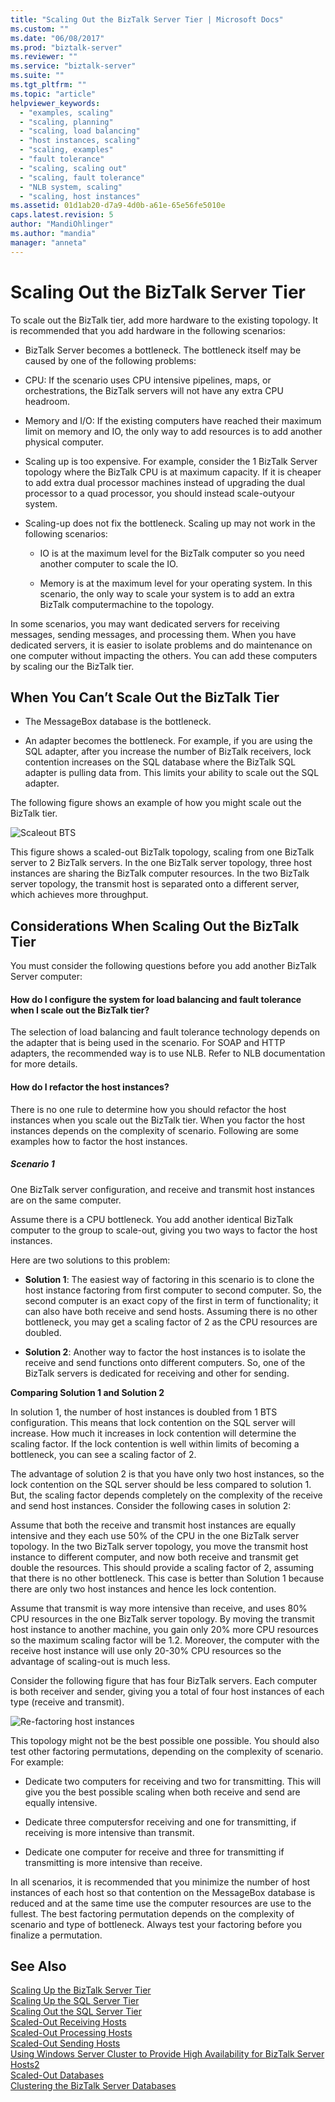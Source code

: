 ```yaml
---
title: "Scaling Out the BizTalk Server Tier | Microsoft Docs"
ms.custom: ""
ms.date: "06/08/2017"
ms.prod: "biztalk-server"
ms.reviewer: ""
ms.service: "biztalk-server"
ms.suite: ""
ms.tgt_pltfrm: ""
ms.topic: "article"
helpviewer_keywords: 
  - "examples, scaling"
  - "scaling, planning"
  - "scaling, load balancing"
  - "host instances, scaling"
  - "scaling, examples"
  - "fault tolerance"
  - "scaling, scaling out"
  - "scaling, fault tolerance"
  - "NLB system, scaling"
  - "scaling, host instances"
ms.assetid: 01d1ab20-d7a9-4d0b-a61e-65e56fe5010e
caps.latest.revision: 5
author: "MandiOhlinger"
ms.author: "mandia"
manager: "anneta"
---
```

# Scaling Out the BizTalk Server Tier
To scale out the BizTalk tier, add more hardware to the existing topology. It is recommended that you add hardware in the following scenarios:  
  
-   BizTalk Server becomes a bottleneck. The bottleneck itself may be caused by one of the following problems:  
  
-   CPU: If the scenario uses CPU intensive pipelines, maps, or orchestrations, the BizTalk servers will not have any extra CPU headroom.  
  
-   Memory and I/O: If the existing computers have reached their maximum limit on memory and IO, the only way to add resources is to add another physical computer.  
  
-   Scaling up is too expensive. For example, consider the 1 BizTalk Server topology where the BizTalk CPU is at maximum capacity. If it is cheaper to add extra dual processor machines instead of upgrading the dual processor to a quad processor, you should instead scale-outyour system.  
  
-   Scaling-up does not fix the bottleneck. Scaling up may not work in the following scenarios:  
  
    -   IO is at the maximum level for the BizTalk computer so you need another computer to scale the IO.  
  
    -   Memory is at the maximum level for your operating system. In this scenario, the only way to scale your system is to add an extra BizTalk computermachine to the topology.  
  
 In some scenarios, you may want dedicated servers for receiving messages, sending messages, and processing them. When you have dedicated servers, it is easier to isolate problems and do maintenance on one computer without impacting the others. You can add these computers by scaling our the BizTalk tier.  
  
## When You Can’t Scale Out the BizTalk Tier  
  
-   The MessageBox database is the bottleneck.  
  
-   An adapter becomes the bottleneck. For example, if you are using the SQL adapter, after you increase the number of BizTalk receivers, lock contention increases on the SQL database where the BizTalk SQL adapter is pulling data from. This limits your ability to scale out the SQL adapter.  
  
 The following figure shows an example of how you might scale out the BizTalk tier.  
  
 ![Scaleout BTS](../core/media/scaleoutbts.gif "ScaleOutBTS")  
  
 This figure shows a scaled-out BizTalk topology, scaling from one BizTalk server to 2 BizTalk servers. In the one BizTalk server topology, three host instances are sharing the BizTalk computer resources. In the two BizTalk server topology, the transmit host is separated onto a different server, which achieves more throughput.  
  
## Considerations When Scaling Out the BizTalk Tier  
 You must consider the following questions before you add another BizTalk Server computer:  
  
#### How do I configure the system for load balancing and fault tolerance when I scale out the BizTalk tier?  
 The selection of load balancing and fault tolerance technology depends on the adapter that is being used in the scenario. For SOAP and HTTP adapters, the recommended way is to use NLB. Refer to NLB documentation for more details.  
  
#### How do I refactor the host instances?  
 There is no one rule to determine how you should refactor the host instances when you scale out the BizTalk tier. When you factor the host instances depends on the complexity of scenario. Following are some examples how to factor the host instances.  
  
##### Scenario 1  
 One BizTalk server configuration, and receive and transmit host instances are on the same computer.  
  
 Assume there is a CPU bottleneck. You add another identical BizTalk computer to the group to scale-out, giving you two ways to factor the host instances.  
  
 Here are two solutions to this problem:  
  
-   **Solution 1**: The easiest way of factoring in this scenario is to clone the host instance factoring from first computer to second computer. So, the second computer is an exact copy of the first in term of functionality; it can also have both receive and send hosts. Assuming there is no other bottleneck, you may get a scaling factor of 2 as the CPU resources are doubled.  
  
-   **Solution 2**: Another way to factor the host instances is to isolate the receive and send functions onto different computers. So, one of the BizTalk servers is dedicated for receiving and other for sending.  
  
 **Comparing Solution 1 and Solution 2**  
  
 In solution 1, the number of host instances is doubled from 1 BTS configuration. This means that lock contention on the SQL server will increase. How much it increases in lock contention will determine the scaling factor. If the lock contention is well within limits of becoming a bottleneck, you can see a scaling factor of 2.  
  
 The advantage of solution 2 is that you have only two host instances, so the lock contention on the SQL server should be less compared to solution 1. But, the scaling factor depends completely on the complexity of the receive and send host instances. Consider the following cases in solution 2:  
  
 Assume that both the receive and transmit host instances are equally intensive and they each use 50% of the CPU in the one BizTalk server topology. In the two BizTalk server topology, you move the transmit host instance to different computer, and now both receive and transmit get double the resources. This should provide a scaling factor of 2, assuming that there is no other bottleneck. This case is better than Solution 1 because there are only two host instances and hence les lock contention.  
  
 Assume that transmit is way more intensive than receive, and uses 80% CPU resources in the one BizTalk server topology. By moving the transmit host instance to another machine, you gain only 20% more CPU resources so the maximum scaling factor will be 1.2. Moreover, the computer with the receive host instance will use only 20-30% CPU resources so the advantage of scaling-out is much less.  
  
 Consider the following figure that has four BizTalk servers. Each computer is both receiver and sender, giving you a  total of four host instances of each type (receive and transmit).  
  
 ![Re&#45;factoring host instances](../core/media/refactoringhostinstances.gif "RefactoringHostinstances")  
  
 This topology might not be the best possible one possible. You should also test other factoring permutations, depending on the complexity of scenario. For example:  
  
-   Dedicate two computers for receiving and  two for transmitting. This will give you the best possible scaling when both receive and send are equally intensive.  
  
-   Dedicate three computersfor receiving and one for transmitting, if receiving is more intensive than transmit.  
  
-   Dedicate one computer for receive and three for transmitting if transmitting is more intensive than receive.  
  
 In all scenarios, it is recommended that you minimize the number of host instances of each host so that contention on the MessageBox database is reduced and at the same time use the computer resources are use to the fullest. The best factoring permutation depends on the complexity of scenario and type of bottleneck. Always test your factoring before you finalize a permutation.  
  
## See Also  
 [Scaling Up the BizTalk Server Tier](../core/scaling-up-the-biztalk-server-tier.md)   
 [Scaling Up the SQL Server Tier](../core/scaling-up-the-sql-server-tier.md)   
 [Scaling Out the SQL Server Tier](../core/scaling-out-the-sql-server-tier.md)   
 [Scaled-Out Receiving Hosts](../core/scaled-out-receiving-hosts.md)   
 [Scaled-Out Processing Hosts](../core/scaled-out-processing-hosts.md)   
 [Scaled-Out Sending Hosts](../core/scaled-out-sending-hosts.md)   
 [Using Windows Server Cluster to Provide High Availability for BizTalk Server Hosts2](../core/use-windows-cluster-to-provide-high-availability-for-biztalk-hosts.md)   
 [Scaled-Out Databases](../core/scaled-out-databases.md)   
 [Clustering the BizTalk Server Databases](../core/clustering-the-biztalk-server-databases1.md)